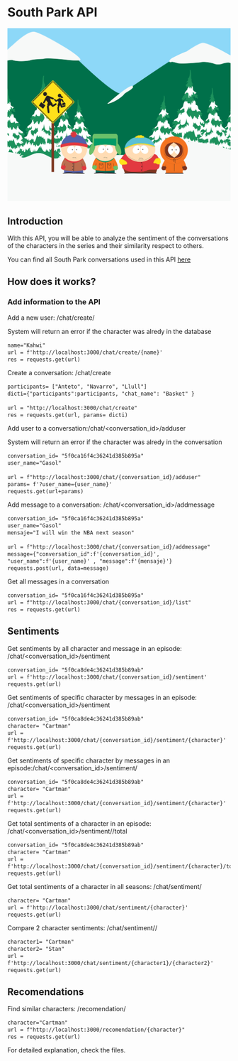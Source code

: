 # South Park API
![](https://github.com/Jorge-Doncel/API/blob/master/input/south-park-4.jpg)

## Introduction

With this API, you will be able to analyze the sentiment of the conversations of the characters in the series and their similarity respect to others.

You can find all South Park conversations used in this API [here](https://www.kaggle.com/tovarischsukhov/southparklines)

## How does it works?

### Add information to the API

Add a new user: /chat/create/<name>

System will return an error if the character was alredy in the database

```
name="Kahwi"
url = f'http://localhost:3000/chat/create/{name}'
res = requests.get(url)
```

Create a conversation: /chat/create

```
participants= ["Anteto", "Navarro", "Llull"]
dicti={"participants":participants, "chat_name": "Basket" }

url = "http://localhost:3000/chat/create"
res = requests.get(url, params= dicti)
```

Add user to a conversation:/chat/<conversation_id>/adduser

System will return an error if the character was alredy in the conversation
```
conversation_id= "5f0ca16f4c36241d385b895a"
user_name="Gasol"

url = f"http://localhost:3000/chat/{conversation_id}/adduser"
params= f'?user_name={user_name}'
requests.get(url+params)
```

Add message to a conversation: /chat/<conversation_id>/addmessage

```
conversation_id= "5f0ca16f4c36241d385b895a"
user_name="Gasol"
mensaje="I will win the NBA next season"

url = f"http://localhost:3000/chat/{conversation_id}/addmessage"
message={"conversation_id":f'{conversation_id}', "user_name":f'{user_name}' , "message":f'{mensaje}'}
requests.post(url, data=message)

```

Get all messages in a conversation

```
conversation_id= "5f0ca16f4c36241d385b895a"
url = f"http://localhost:3000/chat/{conversation_id}/list"
res = requests.get(url)
```

## Sentiments

Get sentiments by all character and message in an episode: /chat/<conversation_id>/sentiment

```
conversation_id= "5f0ca8de4c36241d385b89ab"
url = f'http://localhost:3000/chat/{conversation_id}/sentiment'
requests.get(url)
```

Get sentiments of specific character by messages in an episode: /chat/<conversation_id>/sentiment

```
conversation_id= "5f0ca8de4c36241d385b89ab"
character= "Cartman"
url = f'http://localhost:3000/chat/{conversation_id}/sentiment/{character}'
requests.get(url)
```
Get sentiments of specific character by messages in an episode:/chat/<conversation_id>/sentiment/<name>
```
conversation_id= "5f0ca8de4c36241d385b89ab"
character= "Cartman"
url = f'http://localhost:3000/chat/{conversation_id}/sentiment/{character}'
requests.get(url)
```
Get total sentiments of a character in an episode: /chat/<conversation_id>/sentiment/<name>/total
```
conversation_id= "5f0ca8de4c36241d385b89ab"
character= "Cartman"
url = f'http://localhost:3000/chat/{conversation_id}/sentiment/{character}/total'
requests.get(url)
```
Get total sentiments of a character in all seasons: /chat/sentiment/<name>
```
character= "Cartman"
url = f'http://localhost:3000/chat/sentiment/{character}'
requests.get(url)
```
Compare 2 character sentiments: /chat/sentiment/<name1>/<name2>
```
character1= "Cartman"
character2= "Stan"
url = f'http://localhost:3000/chat/sentiment/{character1}/{character2}'
requests.get(url)
```

## Recomendations

Find similar characters: /recomendation/<name>

```
character="Cartman"
url = f"http://localhost:3000/recomendation/{character}"
res = requests.get(url)

```

For detailed explanation, check the files.